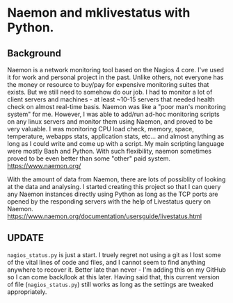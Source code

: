 
# Naemon and mklivestatus with Python.


## Background
Naemon is a network monitoring tool based on the Nagios 4 core. I've used it for work and personal project in the past. Unlike others, not everyone has the money or resource to buy/pay for expensive monitoring suites that exists. But we still need to somehow do our job. I had to monitor a lot of client servers and machines - at least ~10-15 servers that needed health check on almost real-time basis. Naemon was like a "poor man's monitoring system" for me. However, I was able to add/run ad-hoc monitoring scripts on any linux servers and monitor them using Naemon, and proved to be very valuable. I was monitoring CPU load check, memory, space, temperature, webapps stats, application stats, etc... and almost anything as long as I could write and come up with a script. My main scripting language were mostly Bash and Python. With such flexibility, naemon sometimes proved to be even better than some "other" paid system.
https://www.naemon.org/

With the amount of data from Naemon, there are lots of possiblity of looking at the data and analysing. I started creating this project so that I can query any Naemon instances directly using Python as long as the TCP ports are opened by the responding servers with the help of Livestatus query on Naemon.
https://www.naemon.org/documentation/usersguide/livestatus.html


## UPDATE
`nagios_status.py` is just a start. I truely regret not using a git as I lost some of the vital lines of code and files, and I cannot seem to find anything anywhere to recover it. Better late than never - I'm adding this on my GitHub so I can come back/look at this later. Having said that, this current version of file (`nagios_status.py`) still works as long as the settings are tweaked appropriately.
